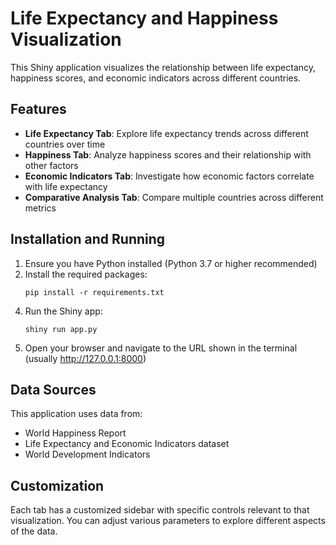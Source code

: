 # Life Expectancy and Happiness Visualization

This Shiny application visualizes the relationship between life expectancy, happiness scores, and economic indicators across different countries.

## Features

- **Life Expectancy Tab**: Explore life expectancy trends across different countries over time
- **Happiness Tab**: Analyze happiness scores and their relationship with other factors
- **Economic Indicators Tab**: Investigate how economic factors correlate with life expectancy
- **Comparative Analysis Tab**: Compare multiple countries across different metrics

## Installation and Running

1. Ensure you have Python installed (Python 3.7 or higher recommended)
2. Install the required packages:
   ```
   pip install -r requirements.txt
   ```
<!-- 3. Generate the dataset (if needed):
   ```
   python create_dataset.py
   ``` -->
4. Run the Shiny app:
   ```
   shiny run app.py
   ```
5. Open your browser and navigate to the URL shown in the terminal (usually http://127.0.0.1:8000)

## Data Sources

This application uses data from:
- World Happiness Report
- Life Expectancy and Economic Indicators dataset
- World Development Indicators

## Customization

Each tab has a customized sidebar with specific controls relevant to that visualization. You can adjust various parameters to explore different aspects of the data.